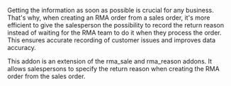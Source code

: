 Getting the information as soon as possible is crucial for any business. 
That's why, when creating an RMA order from a sales order, 
it's more efficient to give the salesperson the possibility to record the 
return reason instead of waiting for the RMA team to do it when they process 
the order. This ensures accurate recording of customer issues and improves 
data accuracy.

This addon is an extension of the rma_sale and rma_reason addons. 
It allows salespersons to specify the return reason when creating the RMA 
order from the sales order.
